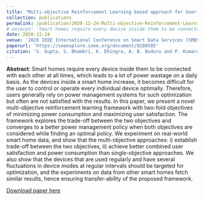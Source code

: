 ```yaml
---
title: "Multi-objective Reinforcement Learning based approach for User-Centric Power Optimization in Smart Home Environments"
collection: publications
permalink: /publication/2020-12-24-Multi-objective-Reinforcement-Learning-based-approach-for-User-Centric-Power-Optimization-in-Smart-Home-Environments
# excerpt: 'Smart homes require every device inside them to be connected with each other at all times, which leads to a lot of power wastage on a daily basis. As the devices inside a smart home increase, it becomes difficult for the user to control or operate every individual device optimally. Therefore, users generally rely on power management systems for such optimization but often are not satisfied with the results. In this paper, we present a novel multi-objective reinforcement learning framework with two-fold objectives of minimizing power consumption and maximizing user satisfaction. The framework explores the trade-off between the two objectives and converges to a better power management policy when both objectives are considered while finding an optimal policy. We experiment on real-world smart home data, and show that the multi-objective approaches: i) establish trade-off between the two objectives, ii) achieve better combined user satisfaction and power consumption than single-objective approaches. We also show that the devices that are used regularly and have several fluctuations in device modes at regular intervals should be targeted for optimization, and the experiments on data from other smart homes fetch similar results, hence ensuring transfer-ability of the proposed framework.'
date: 2020-12-24
venue: '2020 IEEE International Conference on Smart Data Services (SMDS)'
paperurl: 'https://ieeexplore.ieee.org/document/9288505'
citation: 'S. Gupta, S. Bhambri, K. Dhingra, A. B. Buduru and P. Kumaraguru, "Multi-objective Reinforcement Learning based approach for User-Centric Power Optimization in Smart Home Environments," 2020 IEEE International Conference on Smart Data Services (SMDS), 2020, pp. 89-96, doi: 10.1109/SMDS49396.2020.00018.'
---
```

**Abstract**:  Smart homes require every device inside them to be connected with each other at all times, which leads to a lot of power wastage on a daily basis. As the devices inside a smart home increase, it becomes difficult for the user to control or operate every individual device optimally. Therefore, users generally rely on power management systems for such optimization but often are not satisfied with the results. In this paper, we present a novel multi-objective reinforcement learning framework with two-fold objectives of minimizing power consumption and maximizing user satisfaction. The framework explores the trade-off between the two objectives and converges to a better power management policy when both objectives are considered while finding an optimal policy. We experiment on real-world smart home data, and show that the multi-objective approaches: i) establish trade-off between the two objectives, ii) achieve better combined user satisfaction and power consumption than single-objective approaches. We also show that the devices that are used regularly and have several fluctuations in device modes at regular intervals should be targeted for optimization, and the experiments on data from other smart homes fetch similar results, hence ensuring transfer-ability of the proposed framework.

[Download paper here](https://github.com/sbhambr1/siddhantbhambri.github.io/raw/master/files/Making%20Smart%20Homes%20Smarter-%20Optimizing%20Energy%20Consumption%20with%20Human%20in%20the%20Loop.pdf)

<!-- Recommended citation: S. Gupta, S. Bhambri, K. Dhingra, A. B. Buduru and P. Kumaraguru, "Multi-objective Reinforcement Learning based approach for User-Centric Power Optimization in Smart Home Environments," 2020 IEEE International Conference on Smart Data Services (SMDS), 2020, pp. 89-96, doi: 10.1109/SMDS49396.2020.00018. -->